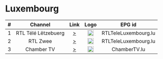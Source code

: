 <h1>Luxembourg</h1>

| #   | Channel        | Link  | Logo | EPG id |
|:---:|:--------------:|:-----:|:----:|:------:|
| 1   | RTL Télé Lëtzebuerg | [>](https://live-edge.rtl.lu/channel1/smil:channel1/playlist.m3u8) | <img height="20" src="https://upload.wikimedia.org/wikipedia/commons/thumb/c/c0/RTL_Luxembourg_2023.svg/640px-RTL_Luxembourg_2023.svg.png"/> | RTLTeleLuxembourg.lu |
| 2   | RTL Zwee | [>](https://live-edge.rtl.lu/channel2/smil:channel2/playlist.m3u8) | <img height="20" src="https://upload.wikimedia.org/wikipedia/commons/thumb/4/43/RTL_Zwee_2023.svg/1024px-RTL_Zwee_2023.svg.png"/> | RTLTeleLuxembourg.lu |
| 3   | Chamber TV | [>](https://media02.webtvlive.eu/chd-edge/_definst_/smil:chamber_tv_hd.smil/playlist.m3u8) | <img height="20" src="https://upload.wikimedia.org/wikipedia/commons/thumb/0/01/Logo_of_the_Chamber_of_Deputies_of_Luxembourg.svg/2560px-Logo_of_the_Chamber_of_Deputies_of_Luxembourg.svg.png"/> | ChamberTV.lu |
